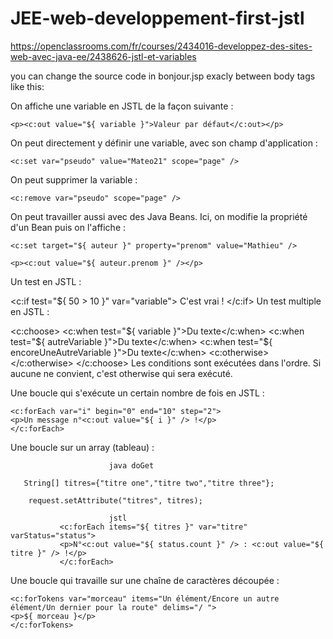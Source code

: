 # JEE-web-developpement-first-jstl

https://openclassrooms.com/fr/courses/2434016-developpez-des-sites-web-avec-java-ee/2438626-jstl-et-variables

you can change the source code in bonjour.jsp exacly between body tags like this:

On affiche une variable en JSTL de la façon suivante :

    <p><c:out value="${ variable }">Valeur par défaut</c:out></p>

On peut directement y définir une variable, avec son champ d'application :

    <c:set var="pseudo" value="Mateo21" scope="page" />

On peut supprimer la variable :

    <c:remove var="pseudo" scope="page" />

On peut travailler aussi avec des Java Beans. Ici, on modifie la propriété d'un Bean puis on l'affiche :

    <c:set target="${ auteur }" property="prenom" value="Mathieu" />

    <p><c:out value="${ auteur.prenom }" /></p>


Un test en JSTL :

<c:if test="${ 50 > 10 }" var="variable">
    C'est vrai !
</c:if>
Un test multiple en JSTL :

<c:choose>
    <c:when test="${ variable }">Du texte</c:when>
    <c:when test="${ autreVariable }">Du texte</c:when>
    <c:when test="${ encoreUneAutreVariable }">Du texte</c:when>
    <c:otherwise></c:otherwise>
</c:choose>
Les conditions sont exécutées dans l'ordre. Si aucune ne convient, c'est otherwise qui sera exécuté.


Une boucle qui s'exécute un certain nombre de fois en JSTL :

    <c:forEach var="i" begin="0" end="10" step="2">
    <p>Un message n°<c:out value="${ i }" /> !</p>
    </c:forEach>

Une boucle sur un array (tableau) :

                          java doGet

       String[] titres={"titre one","titre two","titre three"};
        
        request.setAttribute("titres", titres);

                          jstl
               <c:forEach items="${ titres }" var="titre" varStatus="status">
               <p>N°<c:out value="${ status.count }" /> : <c:out value="${ titre }" /> !</p>
               </c:forEach>

Une boucle qui travaille sur une chaîne de caractères découpée :

    <c:forTokens var="morceau" items="Un élément/Encore un autre élément/Un dernier pour la route" delims="/ ">
    <p>${ morceau }</p>
    </c:forTokens>
